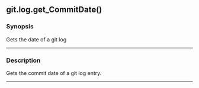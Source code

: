 git.log.get_CommitDate()
------------------------

### Synopsis
Gets the date of a git log

---

### Description

Gets the commit date of a git log entry.

---
